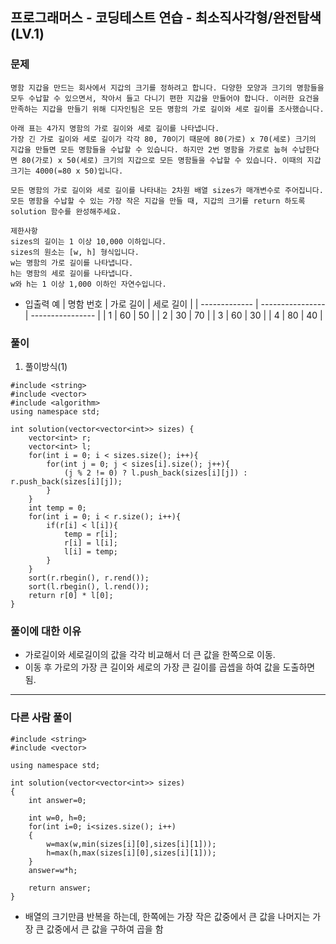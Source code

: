 ## 프로그래머스 - 코딩테스트 연습 - 최소직사각형/완전탐색(LV.1)

### 문제

```
명함 지갑을 만드는 회사에서 지갑의 크기를 정하려고 합니다. 다양한 모양과 크기의 명함들을 모두 수납할 수 있으면서, 작아서 들고 다니기 편한 지갑을 만들어야 합니다. 이러한 요건을 만족하는 지갑을 만들기 위해 디자인팀은 모든 명함의 가로 길이와 세로 길이를 조사했습니다.

아래 표는 4가지 명함의 가로 길이와 세로 길이를 나타냅니다.
가장 긴 가로 길이와 세로 길이가 각각 80, 70이기 때문에 80(가로) x 70(세로) 크기의 지갑을 만들면 모든 명함들을 수납할 수 있습니다. 하지만 2번 명함을 가로로 눕혀 수납한다면 80(가로) x 50(세로) 크기의 지갑으로 모든 명함들을 수납할 수 있습니다. 이때의 지갑 크기는 4000(=80 x 50)입니다.

모든 명함의 가로 길이와 세로 길이를 나타내는 2차원 배열 sizes가 매개변수로 주어집니다. 모든 명함을 수납할 수 있는 가장 작은 지갑을 만들 때, 지갑의 크기를 return 하도록 solution 함수를 완성해주세요.

제한사항
sizes의 길이는 1 이상 10,000 이하입니다.
sizes의 원소는 [w, h] 형식입니다.
w는 명함의 가로 길이를 나타냅니다.
h는 명함의 세로 길이를 나타냅니다.
w와 h는 1 이상 1,000 이하인 자연수입니다.
```

- 입출력 예
  | 명함 번호 | 가로 길이 | 세로 길이 |
  | ------------- | ---------------- | ---------------- |
  | 1 | 60 | 50 |
  | 2 | 30 | 70 |
  | 3 | 60 | 30 |
  | 4 | 80 | 40 |

  

### 풀이

1. 풀이방식(1)

```
#include <string>
#include <vector>
#include <algorithm>
using namespace std;

int solution(vector<vector<int>> sizes) {
    vector<int> r;
    vector<int> l;
    for(int i = 0; i < sizes.size(); i++){
        for(int j = 0; j < sizes[i].size(); j++){
            (j % 2 != 0) ? l.push_back(sizes[i][j]) : r.push_back(sizes[i][j]);
        }
    }
    int temp = 0;
    for(int i = 0; i < r.size(); i++){
        if(r[i] < l[i]){
            temp = r[i];
            r[i] = l[i];
            l[i] = temp;
        }
    }
    sort(r.rbegin(), r.rend());
    sort(l.rbegin(), l.rend());
    return r[0] * l[0];
}
```

### 풀이에 대한 이유

- 가로길이와 세로길이의 값을 각각 비교해서 더 큰 값을 한쪽으로 이동.
- 이동 후 가로의 가장 큰 길이와 세로의 가장 큰 길이를 곱셉을 하여 값을 도출하면 됨.

<hr/>

### 다른 사람 풀이

```
#include <string>
#include <vector>

using namespace std;

int solution(vector<vector<int>> sizes)
{
    int answer=0;

    int w=0, h=0;
    for(int i=0; i<sizes.size(); i++)
    {
        w=max(w,min(sizes[i][0],sizes[i][1]));
        h=max(h,max(sizes[i][0],sizes[i][1]));
    }
    answer=w*h;

    return answer;
}
```

- 배열의 크기만큼 반복을 하는데, 한쪽에는 가장 작은 값중에서 큰 값을 나머지는 가장 큰 값중에서 큰 값을 구하여 곱을 함